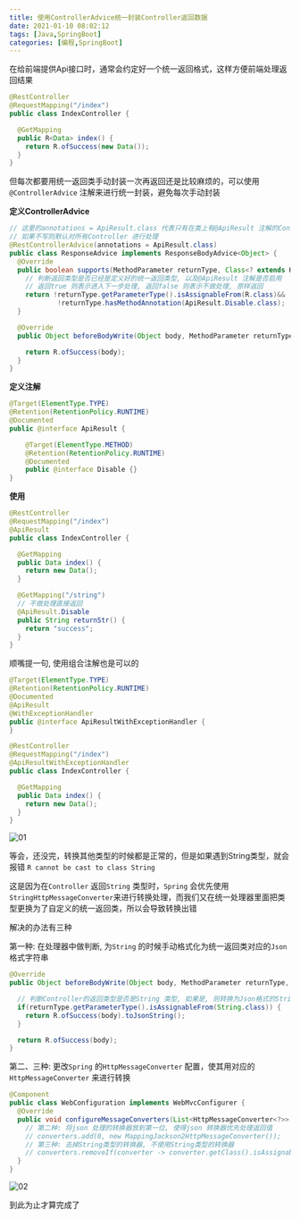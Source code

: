 ```yaml
---
title: 使用ControllerAdvice统一封装Controller返回数据
date: 2021-01-10 08:02:12
tags: [Java,SpringBoot]
categories: [编程,SpringBoot]
---
```


在给前端提供Api接口时，通常会约定好一个统一返回格式，这样方便前端处理返回结果

```java
@RestController
@RequestMapping("/index")
public class IndexController {

  @GetMapping
  public R<Data> index() {
    return R.ofSuccess(new Data());
  }
}
```

但每次都要用统一返回类手动封装一次再返回还是比较麻烦的，可以使用`@ControllerAdvice` 注解来进行统一封装，避免每次手动封装

**定义ControllerAdvice**

```java
// 这里的annotations = ApiResult.class 代表只有在类上有@ApiResult 注解的Controller 才会被处理
// 如果不写则默认对所有Controller 进行处理
@RestControllerAdvice(annotations = ApiResult.class)
public class ResponseAdvice implements ResponseBodyAdvice<Object> {
  @Override
  public boolean supports(MethodParameter returnType, Class<? extends HttpMessageConverter<?>> converterType) {
    // 判断返回类型是否已经是定义好的统一返回类型, 以及@ApiResult 注解是否启用
    // 返回true 则表示进入下一步处理, 返回false 则表示不做处理, 原样返回
    return !returnType.getParameterType().isAssignableFrom(R.class)&&
            !returnType.hasMethodAnnotation(ApiResult.Disable.class);
  }

  @Override
  public Object beforeBodyWrite(Object body, MethodParameter returnType, MediaType selectedContentType, Class<? extends HttpMessageConverter<?>> selectedConverterType, ServerHttpRequest request, ServerHttpResponse response) {

    return R.ofSuccess(body);
  }
}
```

<!-- more -->

**定义注解**
```java
@Target(ElementType.TYPE)
@Retention(RetentionPolicy.RUNTIME)
@Documented
public @interface ApiResult {

    @Target(ElementType.METHOD)
    @Retention(RetentionPolicy.RUNTIME)
    @Documented
    public @interface Disable {}
}
```

**使用**
```java
@RestController
@RequestMapping("/index")
@ApiResult
public class IndexController {

  @GetMapping
  public Data index() {
    return new Data();
  }

  @GetMapping("/string")
  // 不做处理直接返回
  @ApiResult.Disable
  public String returnStr() {
    return "success";
  }
}
```

顺嘴提一句, 使用组合注解也是可以的
```java
@Target(ElementType.TYPE)
@Retention(RetentionPolicy.RUNTIME)
@Documented
@ApiResult
@WithExceptionHandler
public @interface ApiResultWithExceptionHandler {
}
```

```java
@RestController
@RequestMapping("/index")
@ApiResultWithExceptionHandler
public class IndexController {

  @GetMapping
  public Data index() {
    return new Data();
  }
}
```

![01](https://erina.gitee.io/blog/img/202012/01.png)

等会，还没完，转换其他类型的时候都是正常的，但是如果遇到String类型，就会报错 `R cannot be cast to class String`

这是因为在`Controller` 返回`String` 类型时，`Spring` 会优先使用`StringHttpMessageConverter`来进行转换处理，而我们又在统一处理器里面把类型更换为了自定义的统一返回类，所以会导致转换出错

解决的办法有三种

第一种: 在处理器中做判断, 为`String` 的时候手动格式化为统一返回类对应的`Json`格式字符串
```java
@Override
public Object beforeBodyWrite(Object body, MethodParameter returnType, MediaType selectedContentType, Class<? extends HttpMessageConverter<?>> selectedConverterType, ServerHttpRequest request, ServerHttpResponse response) {

  // 判断Controller的返回类型是否是String 类型, 如果是, 则转换为Json格式的String再返回
  if(returnType.getParameterType().isAssignableFrom(String.class)) {
    return R.ofSuccess(body).toJsonString();
  }

  return R.ofSuccess(body);
}
```

第二、三种: 更改`Spring` 的`HttpMessageConverter` 配置，使其用对应的`HttpMessageConverter` 来进行转换
```java
@Component
public class WebConfiguration implements WebMvcConfigurer {
  @Override
  public void configureMessageConverters(List<HttpMessageConverter<?>> converters) {
    // 第二种: 将json 处理的转换器放到第一位, 使得json 转换器优先处理返回值
    // converters.add(0, new MappingJackson2HttpMessageConverter());
    // 第三种: 去掉String类型的转换器, 不使用String类型的转换器
    // converters.removeIf(converter -> converter.getClass().isAssignableFrom(StringHttpMessageConverter.class));
  }
}
```

![02](https://erina.gitee.io/blog/img/202012/02.png)

到此为止才算完成了
